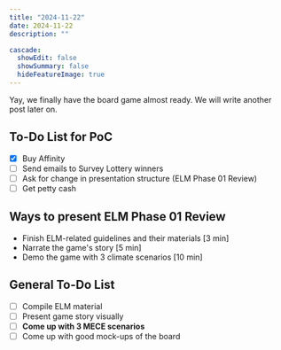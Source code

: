 ```yaml
---
title: "2024-11-22"
date: 2024-11-22
description: ""

cascade:
  showEdit: false
  showSummary: false
  hideFeatureImage: true
---
```

Yay, we finally have the board game almost ready. We will write another post later on. 

## To-Do List for PoC
- [x] Buy Affinity
- [ ] Send emails to Survey Lottery winners
- [ ] Ask for change in presentation structure (ELM Phase 01 Review)
- [ ] Get petty cash

## Ways to present ELM Phase 01 Review
- Finish ELM-related guidelines and their materials [3 min]
- Narrate the game's story [5 min]
- Demo the game with 3 climate scenarios [10 min] 

## General To-Do List
- [ ] Compile ELM material
- [ ] Present game story visually
- [ ] **Come up with 3 MECE scenarios**
- [ ] Come up with good mock-ups of the board

